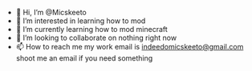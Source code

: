 - 👋 Hi, I’m @Micskeeto
- 👀 I’m interested in learning how to mod
- 🌱 I’m currently learning how to mod minecraft
- 💞️ I’m looking to collaborate on nothing right now
- 📫 How to reach me my work email is indeedomicskeeto@gmail.com shoot me an email if you need something 
